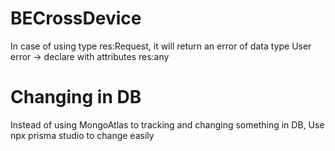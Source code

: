 # BECrossDevice

In case of using type res:Request, it will return an error of data type User error -> declare with attributes res:any

# Changing in DB

Instead of using MongoAtlas to tracking and changing something in DB,
Use npx prisma studio to change easily
